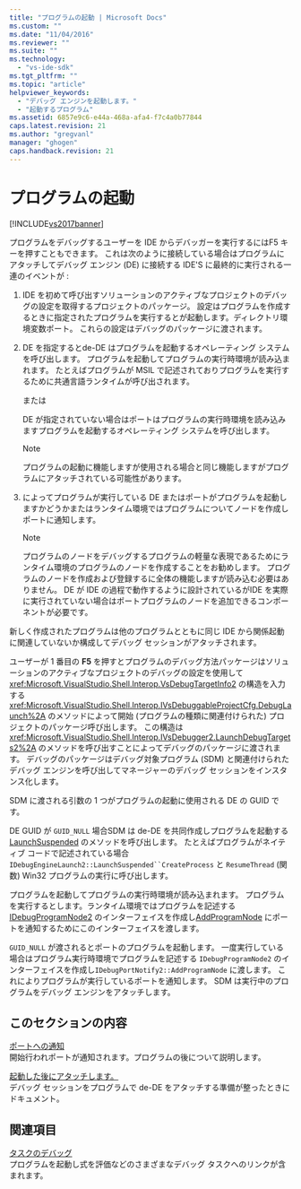 ```yaml
---
title: "プログラムの起動 | Microsoft Docs"
ms.custom: ""
ms.date: "11/04/2016"
ms.reviewer: ""
ms.suite: ""
ms.technology: 
  - "vs-ide-sdk"
ms.tgt_pltfrm: ""
ms.topic: "article"
helpviewer_keywords: 
  - "デバッグ エンジンを起動します。"
  - "起動するプログラム"
ms.assetid: 6857e9c6-e44a-468a-afa4-f7c4a0b77844
caps.latest.revision: 21
ms.author: "gregvanl"
manager: "ghogen"
caps.handback.revision: 21
---
```

# プログラムの起動
[!INCLUDE[vs2017banner](../../code-quality/includes/vs2017banner.md)]

プログラムをデバッグするユーザーを IDE からデバッガーを実行するにはF5 キーを押すこともできます。  これは次のように接続している場合はプログラムにアタッチしてデバッグ エンジン \(DE\) に接続する IDE'S に最終的に実行される一連のイベントが :  
  
1.  IDE を初めて呼び出すソリューションのアクティブなプロジェクトのデバッグの設定を取得するプロジェクトのパッケージ。  設定はプログラムを作成するときに指定されたプログラムを実行するとが起動します。ディレクトリ環境変数ポート。  これらの設定はデバッグのパッケージに渡されます。  
  
2.  DE を指定するとde\-DE はプログラムを起動するオペレーティング システムを呼び出します。  プログラムを起動してプログラムの実行時環境が読み込まれます。  たとえばプログラムが MSIL で記述されておりプログラムを実行するために共通言語ランタイムが呼び出されます。  
  
     または  
  
     DE が指定されていない場合はポートはプログラムの実行時環境を読み込みますプログラムを起動するオペレーティング システムを呼び出します。  
  
    > [!NOTE]
    >  プログラムの起動に機能しますが使用される場合と同じ機能しますがプログラムにアタッチされている可能性があります。  
  
3.  によってプログラムが実行している DE またはポートがプログラムを起動しますかどうかまたはランタイム環境ではプログラムについてノードを作成しポートに通知します。  
  
    > [!NOTE]
    >  プログラムのノードをデバッグするプログラムの軽量な表現であるためにランタイム環境のプログラムのノードを作成することをお勧めします。  プログラムのノードを作成および登録するに全体の機能しますが読み込む必要はありません。  DE が IDE の過程で動作するように設計されているがIDE を実際に実行されていない場合はポートプログラムのノードを追加できるコンポーネントが必要です。  
  
 新しく作成されたプログラムは他のプログラムとともに同じ IDE から関係起動に関連していないか構成してデバッグ セッションがアタッチされます。  
  
 ユーザーが 1 番目の **F5** を押すとプログラムのデバッグ方法パッケージはソリューションのアクティブなプロジェクトのデバッグの設定を使用して <xref:Microsoft.VisualStudio.Shell.Interop.VsDebugTargetInfo2> の構造を入力する <xref:Microsoft.VisualStudio.Shell.Interop.IVsDebuggableProjectCfg.DebugLaunch%2A> のメソッドによって開始 \(プログラムの種類に関連付けられた\) プロジェクトのパッケージ呼び出します。  この構造は <xref:Microsoft.VisualStudio.Shell.Interop.IVsDebugger2.LaunchDebugTargets2%2A> のメソッドを呼び出すことによってデバッグのパッケージに渡されます。  デバッグのパッケージはデバッグ対象プログラム \(SDM\) と関連付けられたデバッグ エンジンを呼び出してマネージャーのデバッグ セッションをインスタンス化します。  
  
 SDM に渡される引数の 1 つがプログラムの起動に使用される DE の GUID です。  
  
 DE GUID が `GUID_NULL` 場合SDM は de\-DE を共同作成しプログラムを起動する [LaunchSuspended](../../extensibility/debugger/reference/idebugenginelaunch2-launchsuspended.md) のメソッドを呼び出します。  たとえばプログラムがネイティブ コードで記述されている場合`IDebugEngineLaunch2::LaunchSuspended``CreateProcess` と `ResumeThread` \(関数\) Win32 プログラムの実行に呼び出します。  
  
 プログラムを起動してプログラムの実行時環境が読み込まれます。  プログラムを実行するとします。ランタイム環境ではプログラムを記述する [IDebugProgramNode2](../../extensibility/debugger/reference/idebugprogramnode2.md) のインターフェイスを作成し[AddProgramNode](../../extensibility/debugger/reference/idebugportnotify2-addprogramnode.md) にポートを通知するためにこのインターフェイスを渡します。  
  
 `GUID_NULL` が渡されるとポートのプログラムを起動します。  一度実行している場合はプログラム実行時環境でプログラムを記述する `IDebugProgramNode2` のインターフェイスを作成し`IDebugPortNotify2::AddProgramNode` に渡します。  これによりプログラムが実行しているポートを通知します。  SDM は実行中のプログラムをデバッグ エンジンをアタッチします。  
  
## このセクションの内容  
 [ポートへの通知](../../extensibility/debugger/notifying-the-port.md)  
 開始行われポートが通知されます。プログラムの後について説明します。  
  
 [起動した後にアタッチします。](../../extensibility/debugger/attaching-after-a-launch.md)  
 デバッグ セッションをプログラムで de\-DE をアタッチする準備が整ったときにドキュメント。  
  
## 関連項目  
 [タスクのデバッグ](../../extensibility/debugger/debugging-tasks.md)  
 プログラムを起動し式を評価などのさまざまなデバッグ タスクへのリンクが含まれます。